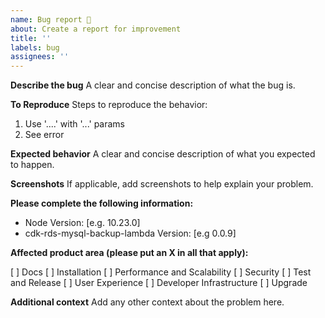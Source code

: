 ```yaml
---
name: Bug report 🐞
about: Create a report for improvement
title: ''
labels: bug
assignees: ''
---
```


**Describe the bug**
A clear and concise description of what the bug is.

**To Reproduce**
Steps to reproduce the behavior:

1. Use '....' with '...' params
2. See error

**Expected behavior**
A clear and concise description of what you expected to happen.

**Screenshots**
If applicable, add screenshots to help explain your problem.

**Please complete the following information:**

- Node Version: [e.g. 10.23.0]
- cdk-rds-mysql-backup-lambda Version: [e.g 0.0.9]

**Affected product area (please put an X in all that apply):**

[ ] Docs
[ ] Installation
[ ] Performance and Scalability
[ ] Security
[ ] Test and Release
[ ] User Experience
[ ] Developer Infrastructure
[ ] Upgrade

**Additional context**
Add any other context about the problem here.
